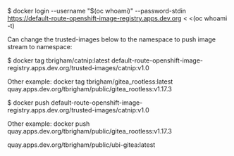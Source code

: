 $ docker login --username "$(oc whoami)" --password-stdin https://default-route-openshift-image-registry.apps.dev.org < <(oc whoami -t)

Can change the trusted-images below to the namespace to push image stream to namespace:

$ docker tag tbrigham/catnip:latest default-route-openshift-image-registry.apps.dev.org/trusted-images/catnip:v1.0

Other example:
docker tag tbrigham/gitea_rootless:latest quay.apps.dev.org/tbrigham/public/gitea_rootless:v1.17.3

$ docker push default-route-openshift-image-registry.apps.dev.org/trusted-images/catnip:v1.0

Other example:
docker push quay.apps.dev.org/tbrigham/public/gitea_rootless:v1.17.3

quay.apps.dev.org/tbrigham/public/ubi-gitea:latest


